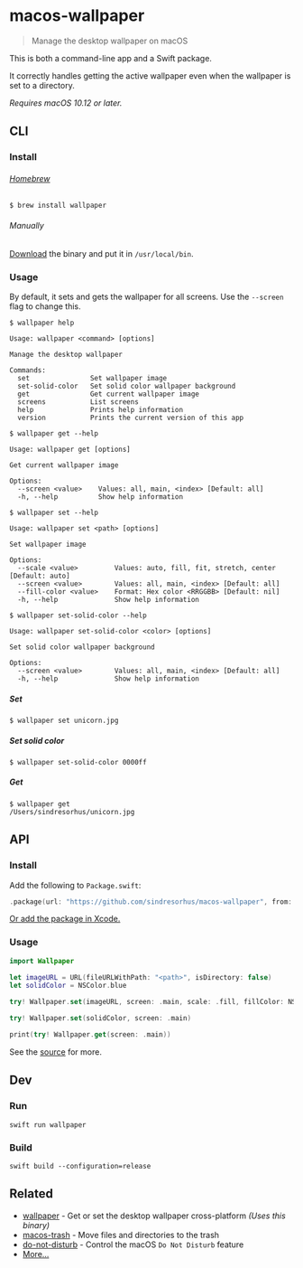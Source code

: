 # macos-wallpaper

> Manage the desktop wallpaper on macOS

This is both a command-line app and a Swift package.

It correctly handles getting the active wallpaper even when the wallpaper is set to a directory.

*Requires macOS 10.12 or later.*

## CLI

### Install

###### [Homebrew](https://brew.sh)

```
$ brew install wallpaper
```

###### Manually

[Download](https://github.com/sindresorhus/macos-wallpaper/releases/latest) the binary and put it in `/usr/local/bin`.

### Usage

By default, it sets and gets the wallpaper for all screens. Use the `--screen` flag to change this.

```
$ wallpaper help

Usage: wallpaper <command> [options]

Manage the desktop wallpaper

Commands:
  set               Set wallpaper image
  set-solid-color   Set solid color wallpaper background
  get               Get current wallpaper image
  screens           List screens
  help              Prints help information
  version           Prints the current version of this app
```

```
$ wallpaper get --help

Usage: wallpaper get [options]

Get current wallpaper image

Options:
  --screen <value>    Values: all, main, <index> [Default: all]
  -h, --help          Show help information
```

```
$ wallpaper set --help

Usage: wallpaper set <path> [options]

Set wallpaper image

Options:
  --scale <value>         Values: auto, fill, fit, stretch, center [Default: auto]
  --screen <value>        Values: all, main, <index> [Default: all]
  --fill-color <value>    Format: Hex color <RRGGBB> [Default: nil]
  -h, --help              Show help information
```

```
$ wallpaper set-solid-color --help

Usage: wallpaper set-solid-color <color> [options]

Set solid color wallpaper background

Options:
  --screen <value>        Values: all, main, <index> [Default: all]
  -h, --help              Show help information
```

##### Set

```
$ wallpaper set unicorn.jpg
```

##### Set solid color

```
$ wallpaper set-solid-color 0000ff
```

##### Get

```
$ wallpaper get
/Users/sindresorhus/unicorn.jpg
```

## API

### Install

Add the following to `Package.swift`:

```swift
.package(url: "https://github.com/sindresorhus/macos-wallpaper", from: "2.1.0")
```

[Or add the package in Xcode.](https://developer.apple.com/documentation/xcode/adding_package_dependencies_to_your_app)

### Usage

```swift
import Wallpaper

let imageURL = URL(fileURLWithPath: "<path>", isDirectory: false)
let solidColor = NSColor.blue

try! Wallpaper.set(imageURL, screen: .main, scale: .fill, fillColor: NSColor.blue)

try! Wallpaper.set(solidColor, screen: .main)

print(try! Wallpaper.get(screen: .main))
```

See the [source](Sources/Wallpaper/Wallpaper.swift) for more.

## Dev

### Run

```
swift run wallpaper
```

### Build

```
swift build --configuration=release
```

## Related

- [wallpaper](https://github.com/sindresorhus/wallpaper) - Get or set the desktop wallpaper cross-platform *(Uses this binary)*
- [macos-trash](https://github.com/sindresorhus/macos-trash) - Move files and directories to the trash
- [do-not-disturb](https://github.com/sindresorhus/do-not-disturb) - Control the macOS `Do Not Disturb` feature
- [More…](https://github.com/search?q=user%3Asindresorhus+language%3Aswift)
